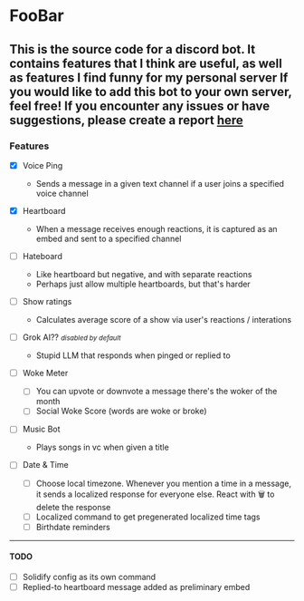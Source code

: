 # FooBar
This is the source code for a discord bot. It contains features that I think are useful, as well as features I find funny for my personal server
If you would like to add this bot to your own server, feel free! If you encounter any issues or have suggestions, please create a report [here](https://github.com/aquafenaa/FooBar/issues)
----
### Features
- [x] Voice Ping 
  - Sends a message in a given text channel if a user joins a specified voice channel

- [x] Heartboard
  - When a message receives enough reactions, it is captured as an embed and sent to a specified channel
- [ ] Hateboard
  - Like heartboard but negative, and with separate reactions
  - Perhaps just allow multiple heartboards, but that's harder

- [ ] Show ratings
  - Calculates average score of a show via user's reactions / interations

- [ ] Grok AI?? <small>*disabled by default*</small>
  - Stupid LLM that responds when pinged or replied to

- [ ] Woke Meter
  - [ ] You can upvote or downvote a message there's the woker of the month
  - [ ] Social Woke Score (words are woke or broke)

- [ ] Music Bot
  - Plays songs in vc when given a title

- [ ] Date & Time
  - [ ] Choose local timezone. Whenever you mention a time in a message, it sends a localized response for everyone else. React with 🗑️ to delete the response
  - [ ] Localized command to get pregenerated localized time tags
  - [ ] Birthdate reminders
---
#### **TODO**
- [ ] Solidify config as its own command
- [ ] Replied-to heartboard message added as preliminary embed